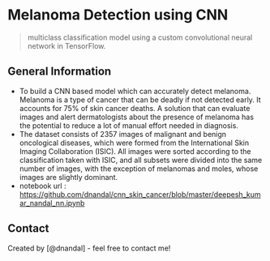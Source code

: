 # Melanoma Detection using CNN
> multiclass classification model using a custom convolutional neural network in TensorFlow. 


<!-- You can include any other section that is pertinent to your problem -->

## General Information
- To build a CNN based model which can accurately detect melanoma. Melanoma is a type of cancer that can be deadly if not detected early. It accounts for 75% of skin cancer deaths. A solution that can evaluate images and alert dermatologists about the presence of melanoma has the potential to reduce a lot of manual effort needed in diagnosis.
- The dataset consists of 2357 images of malignant and benign oncological diseases, which were formed from the International Skin Imaging Collaboration (ISIC). All images were sorted according to the classification taken with ISIC, and all subsets were divided into the same number of images, with the exception of melanomas and moles, whose images are slightly dominant.
- notebook url : https://github.com/dnandal/cnn_skin_cancer/blob/master/deepesh_kumar_nandal_nn.ipynb


## Contact
Created by [@dnandal] - feel free to contact me!

